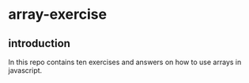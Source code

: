 # array-exercise

## introduction
In this repo contains ten exercises and answers on how to use arrays in javascript.